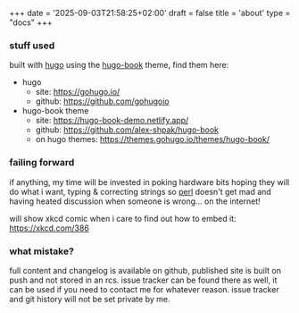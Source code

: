 +++
date = '2025-09-03T21:58:25+02:00'
draft = false
title = 'about'
type = "docs"
+++

### stuff used

built with [hugo](https://gohugo.io/) using the [hugo-book](https://themes.gohugo.io/themes/hugo-book/) theme, find them here:

* hugo
  * site: https://gohugo.io/
  * github: https://github.com/gohugoio
* hugo-book theme
  * site: https://hugo-book-demo.netlify.app/
  * github: https://github.com/alex-shpak/hugo-book
  * on hugo themes: https://themes.gohugo.io/themes/hugo-book/

### failing forward

if anything, my time will be invested in poking hardware bits hoping they will do what i want, typing & correcting
strings so [perl](https://www.perl.com/) doesn't get mad and having heated discussion when someone is wrong...
on the internet!

will show xkcd comic when i care to find out how to embed it: https://xkcd.com/386

### what mistake?

full content and changelog is available on github, published site is built on push and not stored in an rcs. issue
tracker can be found there as well, it can be used if you need to contact me for whatever reason. issue tracker and
git history will not be set private by me.
